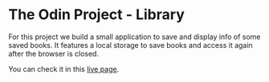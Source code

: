 # The Odin Project - Library
For this project we build a small application to save and display info of some saved books. It features a local storage to save books and access it again after the browser is closed.

You can check it in this [live page](https://rolckeirnad.github.io/TOP-library/).